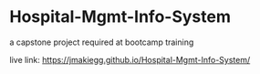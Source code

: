 # Hospital-Mgmt-Info-System
a capstone project required at bootcamp training 

live link: https://jmakiegg.github.io/Hospital-Mgmt-Info-System/
